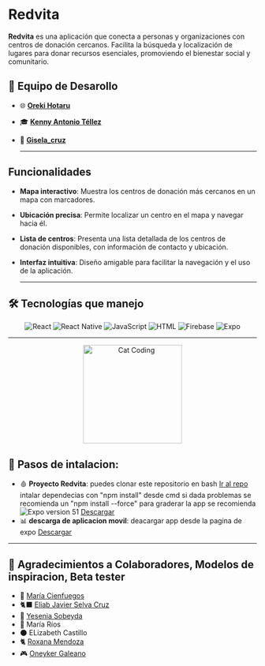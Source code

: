 # Redvita

**Redvita** es una aplicación que conecta a personas y organizaciones con centros de donación cercanos. Facilita la búsqueda y localización de lugares para donar recursos esenciales, promoviendo el bienestar social y comunitario.

## 🌟 Equipo de Desarollo
- 🌐 [**Oreki Hotaru**](https://github.com/BrayanMontenegro) 
- 🎓 [**Kenny Antonio Téllez**](https://github.com/Atkenny)
- 🚀 [**Gisela_cruz**](https://github.com/Gisela3876) 

  ---

## Funcionalidades

- **Mapa interactivo**: Muestra los centros de donación más cercanos en un mapa con marcadores.
- **Ubicación precisa**: Permite localizar un centro en el mapa y navegar hacia él.
- **Lista de centros**: Presenta una lista detallada de los centros de donación disponibles, con información de contacto y ubicación.
- **Interfaz intuitiva**: Diseño amigable para facilitar la navegación y el uso de la aplicación.

  ---

## 🛠️ Tecnologías que manejo
<div align="center">
  <img src="https://img.shields.io/badge/React-20232A?style=for-the-badge&logo=react&logoColor=61DAFB" alt="React">
  <img src="https://img.shields.io/badge/React_Native-20232A?style=for-the-badge&logo=react&logoColor=61DAFB" alt="React Native">
  <img src="https://img.shields.io/badge/JavaScript-323330?style=for-the-badge&logo=javascript&logoColor=F7DF1E" alt="JavaScript">
  <img src="https://img.shields.io/badge/HTML-E34F26?style=for-the-badge&logo=html5&logoColor=white" alt="HTML">
  <img src="https://img.shields.io/badge/Firebase-FFCA28?style=for-the-badge&logo=firebase&logoColor=black" alt="Firebase">
  <img src="https://img.shields.io/badge/Expo-000020?style=for-the-badge&logo=expo&logoColor=white" alt="Expo">
</div>

---
<div align="center">
  <img src="https://c.tenor.com/y2JXkY1pXkwAAAAC/cat-computer.gif" alt="Cat Coding" width="200">
</div>


## 📂 Pasos de intalacion:
- 🩸 **Proyecto Redvita**: puedes clonar este repositorio en bash [Ir al repo](https://github.com/BrayanMontenegro/ProyectRedvita.git)
  intalar dependecias con "npm install" desde cmd si dada problemas se recomienda un "npm install --force"
  para graderar la app se recomienda <img src="https://img.shields.io/badge/Expo-000020?style=for-the-badge&logo=expo&logoColor=white" alt="Expo"> version 51 [Descargar](https://expo.dev/go?sdkVersion=51&platform=android&device=true) 
- 📊 **descarga de aplicacion movil**: deacargar app desde la pagina de expo [Descargar](https://expo.dev/accounts/orekihotaru/projects/redvita/builds/c822cdc0-ccc9-48e0-8c89-d936acb2dc73) 
---

## 🌟 Agradecimientos a Colaboradores, Modelos de inspiracion, Beta tester
- 📜 [María Cienfuegos](https://github.com/sairacien5)
- 🐈‍⬛ [Eliab Javier Selva Cruz](https://github.com/eliabjselvacruz)
- 🦦 [Yesenia Sobeyda](https://github.com/ytellez) 
- 🐠 María Ríos
- 🌑 ELizabeth Castillo
- 🐈 [Roxana Mendoza](https://github.com/Rocsanmenz)
- 🎮 [Oneyker Galeano](https://github.com/Oneyker21)
